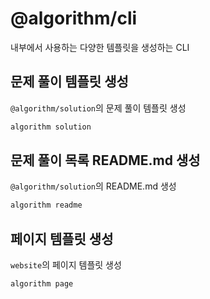 # @algorithm/cli

내부에서 사용하는 다양한 템플릿을 생성하는 CLI

## 문제 풀이 템플릿 생성

`@algorithm/solution`의 문제 풀이 템플릿 생성

```bash
algorithm solution
```

## 문제 풀이 목록 README.md 생성

`@algorithm/solution`의 README.md 생성

```bash
algorithm readme
```

## 페이지 템플릿 생성

`website`의 페이지 템플릿 생성

```bash
algorithm page
```
